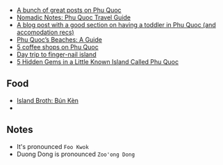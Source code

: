 - [A bunch of great posts on Phu Quoc](http://vietnamcoracle.com/category/destinations/phu-quoc/)
- [Nomadic Notes: Phu Quoc Travel Guide](http://www.nomadicnotes.com/travel-guides/phu-quoc-vietnam/)
- [A blog post with a good section on having a toddler in Phu Quoc (and accomodation recs)](http://sweetmotherofblog.com/travelling-in-vietnam-with-toddler/)
- [Phu Quoc’s Beaches: A Guide](http://vietnamcoracle.com/phu-quoc-beaches-a-guide/)
- [5 coffee shops on Phu Quoc](http://www.phuquocislandguide.com/blog/top-5-coffee-shops-on-phu-quoc-island/)
- [Day trip to finger-nail island](http://homeiswhereyourbagis.com/en/fingernail-island-phu-quoc-en/)
- [5 Hidden Gems in a Little Known Island Called Phu Quoc](http://pohtecktoes.com/5-hidden-gems-in-phu-quoc/)

## Food

- [Island Broth: Bún Kèn](http://vietnamcoracle.com/island-broth-bun-ken/)
- 

## Notes

- It's pronounced `Foo Kwok`
- Duong Dong is pronounced `Zoo'ong Dong`
